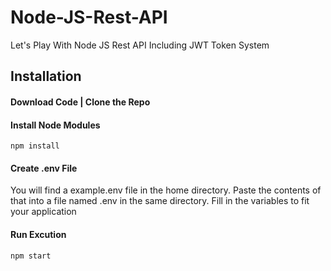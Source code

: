# Node-JS-Rest-API
Let's Play With Node JS Rest API Including JWT Token System

## Installation

#### Download Code | Clone the Repo

#### Install Node Modules
```
npm install
```

#### Create .env File
You will find a example.env file in the home directory. Paste the contents of that into a file named .env in the same directory. 
Fill in the variables to fit your application

#### Run Excution
```
npm start
```
